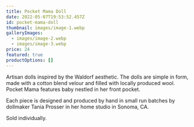 ```yaml
---
title: Pocket Mama Doll
date: 2022-05-07T19:53:52.457Z
id: pocket-mama-doll
thumbnail: images/image-1.webp
galleryImages:
  - images/image-2.webp
  - images/image-3.webp
price: 24
featured: true
productOptions: []
---
```


Artisan dolls inspired by the Waldorf aesthetic. The dolls are simple in form, made with a cotton blend velour and filled with locally produced wool. Pocket Mama features baby nestled in her front pocket.

Each piece is designed and produced by hand in small run batches by dollmaker Tania Prosser in her home studio in Sonoma, CA.

Sold individually.

